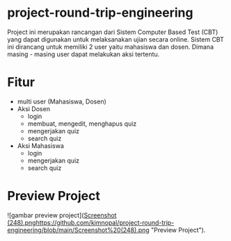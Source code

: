 # project-round-trip-engineering
Project ini merupakan rancangan dari Sistem Computer Based Test (CBT) yang dapat digunakan untuk melaksanakan ujian secara online. Sistem CBT ini dirancang untuk memiliki 2 user yaitu mahasiswa dan dosen. Dimana masing - masing user dapat melakukan aksi tertentu.

# Fitur
- multi user (Mahasiswa, Dosen)
- Aksi Dosen
  - login
  - membuat, mengedit, menghapus quiz
  - mengerjakan quiz
  - search quiz 
- Aksi Mahasiswa
  - login
  - mengerjakan quiz
  - search quiz

# Preview Project
![gambar preview project]([Screenshot (248).png](https://github.com/kimnopal/project-round-trip-engineering/blob/main/Screenshot%20(248).png)https://github.com/kimnopal/project-round-trip-engineering/blob/main/Screenshot%20(248).png "Preview Project").
